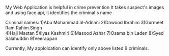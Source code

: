 My Web Application is helpful in crime prevention 
It takes suspect's images and using face api, it identifies the criminal's name

Criminal names:
1)Abu Mohammad al-Adnani 
2)Dawood Ibrahim 
3)Gurmeet Ram Rahim Singh  
4)Haji Mastan
5)Ilyas Kashmiri
6)Masood Azhar
7)Osama bin Laden
8)Syed Salahuddin
9)Veerappan

Currently, My apploication can identify only above listed 9 criminals.
